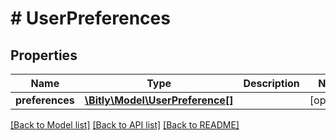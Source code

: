 # # UserPreferences

## Properties

Name | Type | Description | Notes
------------ | ------------- | ------------- | -------------
**preferences** | [**\Bitly\Model\UserPreference[]**](UserPreference.md) |  | [optional]

[[Back to Model list]](../../README.md#models) [[Back to API list]](../../README.md#endpoints) [[Back to README]](../../README.md)
